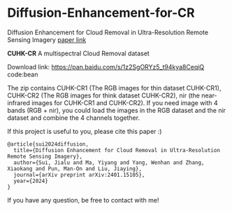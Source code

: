 # Diffusion-Enhancement-for-CR
Diffusion Enhancement for Cloud Removal in Ultra-Resolution Remote Sensing Imagery [paper link](https://arxiv.org/abs/2401.15105)

**CUHK-CR**
A multispectral Cloud Removal dataset

Download link: https://pan.baidu.com/s/1z2SgORYz5_t94kya8CeqiQ code:bean

The zip contains CUHK-CR1 (The RGB images for thin dataset CUHK-CR1), CUHK-CR2 (The RGB images for think dataset CUHK-CR2), nir (the near-infrared images for CUHK-CR1 and CUHK-CR2). If you need image with 4 bands (RGB + nir), you could load the images in the RGB dataset and the nir dataset and combine the 4 channels together. 

If this project is useful to you, please cite this paper :)

```
@article{sui2024diffusion,
  title={Diffusion Enhancement for Cloud Removal in Ultra-Resolution Remote Sensing Imagery},
  author={Sui, Jialu and Ma, Yiyang and Yang, Wenhan and Zhang, Xiaokang and Pun, Man-On and Liu, Jiaying},
  journal={arXiv preprint arXiv:2401.15105},
  year={2024}
}
```
If you have any question, be free to contact with me!
